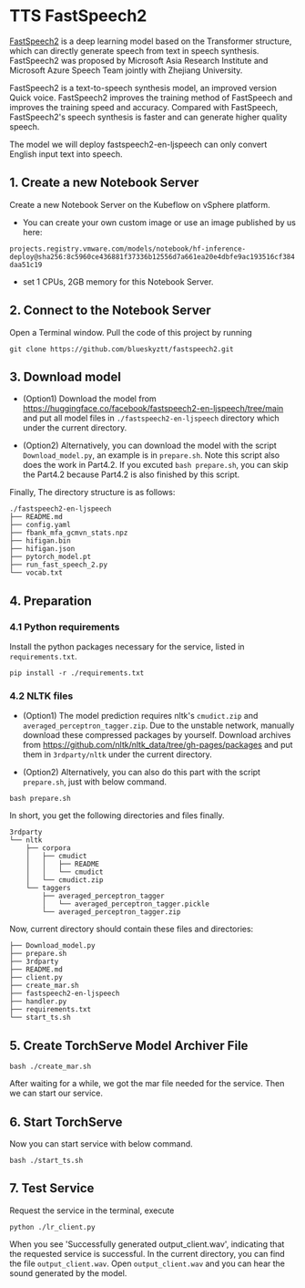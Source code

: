 # TTS FastSpeech2

[FastSpeech2](https://arxiv.org/pdf/2006.04558.pdf) is a deep learning model based on the Transformer structure, which
can directly generate speech from text in speech synthesis. FastSpeech2 was proposed by Microsoft Asia Research
Institute and Microsoft Azure Speech Team jointly with Zhejiang University.

FastSpeech2 is a text-to-speech synthesis model, an improved version
Quick voice. FastSpeech2 improves the training method of FastSpeech and improves the training speed and accuracy.
Compared with FastSpeech, FastSpeech2's speech synthesis is faster and can generate higher quality speech.

The model we will deploy fastspeech2-en-ljspeech can only convert English input text into speech.

## 1. Create a new Notebook Server

Create a new Notebook Server on the Kubeflow on vSphere platform.

- You can create your own custom image or use an image published by us here:

`projects.registry.vmware.com/models/notebook/hf-inference-deploy@sha256:8c5960ce436881f37336b12556d7a661ea20e4dbfe9ac193516cf384daa51c19`

- set 1 CPUs, 2GB memory for this Notebook Server.

## 2. Connect to the Notebook Server

Open a Terminal window. Pull the code of this project by running

`git clone https://github.com/blueskyztt/fastspeech2.git`

## 3. Download model

- (Option1) Download the model from https://huggingface.co/facebook/fastspeech2-en-ljspeech/tree/main and put all model
  files
  in `./fastspeech2-en-ljspeech` directory which under the current directory.

- (Option2) Alternatively, you can download the model with the script `Download_model.py`, an example is
  in `prepare.sh`. Note this script also does the work in Part4.2. If you excuted `bash prepare.sh`, you can skip the
  Part4.2 because Part4.2 is also finished by this script.

Finally, The directory structure is as follows:

```text
./fastspeech2-en-ljspeech
├── README.md
├── config.yaml
├── fbank_mfa_gcmvn_stats.npz
├── hifigan.bin
├── hifigan.json
├── pytorch_model.pt
├── run_fast_speech_2.py
└── vocab.txt
```

## 4. Preparation

### 4.1 Python requirements

Install the python packages necessary for the service, listed in `requirements.txt`.

```shell
pip install -r ./requirements.txt
```

### 4.2 NLTK files

- (Option1) The model prediction requires nltk's `cmudict.zip` and `averaged_perceptron_tagger.zip`. Due to the unstable
  network, manually download these compressed packages by yourself.
  Download archives from https://github.com/nltk/nltk_data/tree/gh-pages/packages and put them in `3rdparty/nltk` under
  the current directory.

- (Option2) Alternatively, you can also do this part with the script `prepare.sh`, just with below command.

```shell
bash prepare.sh
```

In short, you get the following directories and files finally.

```text
3rdparty
└── nltk
    ├── corpora
    │   ├── cmudict
    │   │   ├── README
    │   │   └── cmudict
    │   └── cmudict.zip
    └── taggers
        ├── averaged_perceptron_tagger
        │   └── averaged_perceptron_tagger.pickle
        └── averaged_perceptron_tagger.zip
```

Now, current directory should contain these files and directories:

```text
├── Download_model.py
├── prepare.sh
├── 3rdparty
├── README.md
├── client.py
├── create_mar.sh
├── fastspeech2-en-ljspeech
├── handler.py
├── requirements.txt
└── start_ts.sh
```

## 5. Create TorchServe Model Archiver File

```shell
bash ./create_mar.sh
```

After waiting for a while, we got the mar file needed for the service. Then we can start our service.

## 6. Start TorchServe

Now you can start service with below command.

```shell
bash ./start_ts.sh
```

## 7. Test Service

Request the service in the terminal, execute

```shell
python ./lr_client.py
```

When you see 'Successfully generated output_client.wav', indicating that the requested service is successful. In the
current directory, you can find the file `output_client.wav`. Open `output_client.wav` and you can hear the sound
generated by the model.

